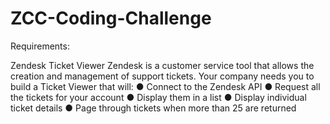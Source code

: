 # ZCC-Coding-Challenge

Requirements:

Zendesk Ticket Viewer
Zendesk is a customer service tool that allows the creation and management of support tickets.
Your company needs you to build a Ticket Viewer that will:
● Connect to the Zendesk API
● Request all the tickets for your account
● Display them in a list
● Display individual ticket details
● Page through tickets when more than 25 are returned

